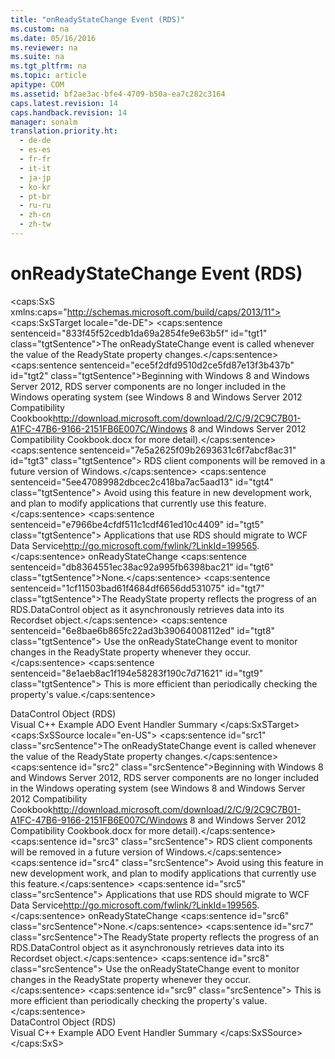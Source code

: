 ```yaml
---
title: "onReadyStateChange Event (RDS)"
ms.custom: na
ms.date: 05/16/2016
ms.reviewer: na
ms.suite: na
ms.tgt_pltfrm: na
ms.topic: article
apitype: COM
ms.assetid: bf2ae3ac-bfe4-4709-b50a-ea7c282c3164
caps.latest.revision: 14
caps.handback.revision: 14
manager: sonalm
translation.priority.ht: 
  - de-de
  - es-es
  - fr-fr
  - it-it
  - ja-jp
  - ko-kr
  - pt-br
  - ru-ru
  - zh-cn
  - zh-tw
---
```

# onReadyStateChange Event (RDS)
<?xml version="1.0" encoding="utf-8"?>
<caps:SxS xmlns:caps="http://schemas.microsoft.com/build/caps/2013/11">
  <caps:SxSTarget locale="de-DE">
    <developerReferenceWithSyntaxDocument xsi:schemaLocation="http://ddue.schemas.microsoft.com/authoring/2003/5 http://dduestorage.blob.core.windows.net/ddueschema/developer.xsd" xmlns="http://ddue.schemas.microsoft.com/authoring/2003/5" xmlns:xlink="http://www.w3.org/1999/xlink" xmlns:xsi="http://www.w3.org/2001/XMLSchema-instance">
      <introduction>
        <para>
          <caps:sentence sentenceid="833f45f52cedb1da69a2854fe9e63b5f" id="tgt1" class="tgtSentence">The <legacyBold>onReadyStateChange</legacyBold> event is called whenever the value of the <legacyLink xlink:href="5be75bc7-1171-4440-a37e-c8cc6b5cd865">ReadyState</legacyLink> property changes.</caps:sentence>
        </para>
        <alert class="important">
          <para>
            <caps:sentence sentenceid="ece5f2dfd9510d2ce5fd87e13f3b437b" id="tgt2" class="tgtSentence">Beginning with Windows 8 and Windows Server 2012, RDS server components are no longer included in the Windows operating system (see Windows 8 and <externalLink><linkText>Windows Server 2012 Compatibility Cookbook</linkText><linkUri>http://download.microsoft.com/download/2/C/9/2C9C7B01-A1FC-47B6-9166-2151FB6E007C/Windows 8 and Windows Server 2012 Compatibility Cookbook.docx</linkUri></externalLink> for more detail).</caps:sentence>
            <caps:sentence sentenceid="7e5a2625f09b2693631c6f7abcf8ac31" id="tgt3" class="tgtSentence"> RDS client components will be removed in a future version of Windows.</caps:sentence>
            <caps:sentence sentenceid="5ee47089982dbcec2c418ba7ac5aad13" id="tgt4" class="tgtSentence"> Avoid using this feature in new development work, and plan to modify applications that currently use this feature.</caps:sentence>
            <caps:sentence sentenceid="e7966be4cfdf511c1cdf461ed10c4409" id="tgt5" class="tgtSentence"> Applications that use RDS should migrate to <externalLink><linkText>WCF Data Service</linkText><linkUri>http://go.microsoft.com/fwlink/?LinkId=199565</linkUri></externalLink>.</caps:sentence>
          </para>
        </alert>
      </introduction>
      <syntaxSection>
        <legacySyntax>
          <legacyBold>onReadyStateChange</legacyBold>
        </legacySyntax>
      </syntaxSection>
      <parameters>
        <content>
          <para>
            <caps:sentence sentenceid="db8364551ec38ac92a995fb6398bac21" id="tgt6" class="tgtSentence">None.</caps:sentence>
          </para>
        </content>
      </parameters>
      <languageReferenceRemarks>
        <content>
          <para>
            <caps:sentence sentenceid="1cf11503bad61f4684df6656dd531075" id="tgt7" class="tgtSentence">The <legacyBold>ReadyState</legacyBold> property reflects the progress of an <legacyLink xlink:href="d85ea4fc-451c-436e-97b8-58f92b149dd0">RDS.DataControl</legacyLink> object as it asynchronously retrieves data into its <legacyLink xlink:href="ede1415f-c3df-4cc5-a05b-2576b2b84b60">Recordset</legacyLink> object.</caps:sentence>
            <caps:sentence sentenceid="6e8bae6b865fc22ad3b39064008112ed" id="tgt8" class="tgtSentence"> Use the <legacyBold>onReadyStateChange</legacyBold> event to monitor changes in the <legacyBold>ReadyState</legacyBold> property whenever they occur.</caps:sentence>
            <caps:sentence sentenceid="8e1aeb8ac1f194e58283f190c7d71621" id="tgt9" class="tgtSentence"> This is more efficient than periodically checking the property's value.</caps:sentence>
          </para>
        </content>
      </languageReferenceRemarks>
      <section>
        <title>
          <caps:sentence sentenceid="2f342d3be839cc5b67ae0de7d404b8e6" id="tgt10" class="tgtSentence">Applies To</caps:sentence>
        </title>
        <content>
          <para>
            <link xlink:href="d85ea4fc-451c-436e-97b8-58f92b149dd0">DataControl Object (RDS)</link>
          </para>
        </content>
      </section>
      <relatedTopics>
        <link xlink:href="29530153-b963-4a7c-8665-2335f1d604a8">Visual C++ Example</link>
        <link xlink:href="b34f4472-5e04-4a2c-ab64-38d6eca31a69">ADO Event Handler Summary</link>
      </relatedTopics>
    </developerReferenceWithSyntaxDocument>
  </caps:SxSTarget>
  <caps:SxSSource locale="en-US">
    <developerReferenceWithSyntaxDocument xsi:schemaLocation="http://ddue.schemas.microsoft.com/authoring/2003/5 http://dduestorage.blob.core.windows.net/ddueschema/developer.xsd" xmlns="http://ddue.schemas.microsoft.com/authoring/2003/5" xmlns:xlink="http://www.w3.org/1999/xlink" xmlns:xsi="http://www.w3.org/2001/XMLSchema-instance">
      <introduction>
        <para>
          <caps:sentence id="src1" class="srcSentence">The <legacyBold>onReadyStateChange</legacyBold> event is called whenever the value of the <legacyLink xlink:href="5be75bc7-1171-4440-a37e-c8cc6b5cd865">ReadyState</legacyLink> property changes.</caps:sentence>
        </para>
        <alert class="important">
          <para>
            <caps:sentence id="src2" class="srcSentence">Beginning with Windows 8 and Windows Server 2012, RDS server components are no longer included in the Windows operating system (see Windows 8 and <externalLink><linkText>Windows Server 2012 Compatibility Cookbook</linkText><linkUri>http://download.microsoft.com/download/2/C/9/2C9C7B01-A1FC-47B6-9166-2151FB6E007C/Windows 8 and Windows Server 2012 Compatibility Cookbook.docx</linkUri></externalLink> for more detail).</caps:sentence>
            <caps:sentence id="src3" class="srcSentence"> RDS client components will be removed in a future version of Windows.</caps:sentence>
            <caps:sentence id="src4" class="srcSentence"> Avoid using this feature in new development work, and plan to modify applications that currently use this feature.</caps:sentence>
            <caps:sentence id="src5" class="srcSentence"> Applications that use RDS should migrate to <externalLink><linkText>WCF Data Service</linkText><linkUri>http://go.microsoft.com/fwlink/?LinkId=199565</linkUri></externalLink>.</caps:sentence>
          </para>
        </alert>
      </introduction>
      <syntaxSection>
        <legacySyntax>
          <legacyBold>onReadyStateChange</legacyBold>
        </legacySyntax>
      </syntaxSection>
      <parameters>
        <content>
          <para>
            <caps:sentence id="src6" class="srcSentence">None.</caps:sentence>
          </para>
        </content>
      </parameters>
      <languageReferenceRemarks>
        <content>
          <para>
            <caps:sentence id="src7" class="srcSentence">The <legacyBold>ReadyState</legacyBold> property reflects the progress of an <legacyLink xlink:href="d85ea4fc-451c-436e-97b8-58f92b149dd0">RDS.DataControl</legacyLink> object as it asynchronously retrieves data into its <legacyLink xlink:href="ede1415f-c3df-4cc5-a05b-2576b2b84b60">Recordset</legacyLink> object.</caps:sentence>
            <caps:sentence id="src8" class="srcSentence"> Use the <legacyBold>onReadyStateChange</legacyBold> event to monitor changes in the <legacyBold>ReadyState</legacyBold> property whenever they occur.</caps:sentence>
            <caps:sentence id="src9" class="srcSentence"> This is more efficient than periodically checking the property's value.</caps:sentence>
          </para>
        </content>
      </languageReferenceRemarks>
      <section>
        <title>
          <caps:sentence id="src10" class="srcSentence">Applies To</caps:sentence>
        </title>
        <content>
          <para>
            <link xlink:href="d85ea4fc-451c-436e-97b8-58f92b149dd0">DataControl Object (RDS)</link>
          </para>
        </content>
      </section>
      <relatedTopics>
        <link xlink:href="29530153-b963-4a7c-8665-2335f1d604a8">Visual C++ Example</link>
        <link xlink:href="b34f4472-5e04-4a2c-ab64-38d6eca31a69">ADO Event Handler Summary</link>
      </relatedTopics>
    </developerReferenceWithSyntaxDocument>
  </caps:SxSSource>
</caps:SxS>